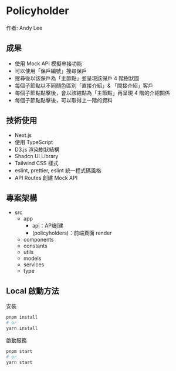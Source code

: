 # Policyholder

作者: Andy Lee

## 成果

- 使用 Mock API 模擬串接功能
- 可以使用「保戶編號」搜尋保戶
- 搜尋後以該保戶為「主節點」並呈現該保戶 4 階樹狀圖
- 每個子節點以不同顏色區別「直接介紹」& 「間接介紹」客戶
- 每個子節點點擊後，會以該結點為「主節點」再呈現 4 階的介紹關係
- 每個子節點點擊後，可以取得上一階的資料


## 技術使用

- Next.js 
- 使用 TypeScript
- D3.js 渲染樹狀結構
- Shadcn UI Library
- Tailwind CSS 樣式
- eslint, prettier, eslint 統一程式碼風格
- API Routes 創建 Mock API

## 專案架構

- src
  - app
    - api：API創建
    - (policyholders)：前端頁面 render
  - components
  - constants
  - utils
  - models
  - services
  - type

## Local 啟動方法

安裝

```bash
pnpm install
# or
yarn install
```

啟動服務

```bash
pnpm start
# or
yarn start
```
